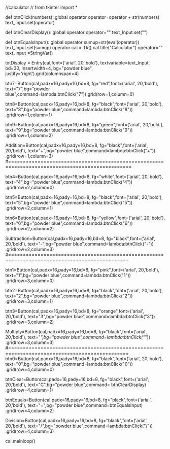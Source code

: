 //calculator
//
from tkinter import *

def btnClick(numbers):
    global operator
    operator=operator + str(numbers)
    text_Input.set(operator)

def btnClearDisplay():
    global operator
    operator=""
    text_Input.set("")

def btnEqualsInput():
    global operator
    sumup=str(eval(operator))
    text_Input.set(sumup)
    operator
cal = Tk()
cal.title("Calculator")
operator=""
text_Input =StringVar()

txtDisplay = Entry(cal,font=('arial', 20,'bold'), textvariable=text_Input, bd=30, insertwidth=4,
                   bg="powder blue", justify='right').grid(columnspan=4)

btn7=Button(cal,padx=16,pady=16,bd=8, fg="red",font=('arial', 20,'bold'),
            text="7",bg="powder blue",command=lambda:btnClick("7")).grid(row=1,column=0)

btn8=Button(cal,padx=16,pady=16,bd=8, fg="black",font=('arial', 20,'bold'),
            text="8",bg="powder blue",command=lambda:btnClick("8")) .grid(row=1,column=1)

btn9=Button(cal,padx=16,pady=16,bd=8, fg="green",font=('arial', 20,'bold'),
            text="9",bg="powder blue",command=lambda:btnClick("9")) .grid(row=1,column=2)

Addition=Button(cal,padx=16,pady=16,bd=8, fg="black",font=('arial', 20,'bold'),
                text="+",bg="powder blue",command=lambda:btnClick("+")) .grid(row=1,column=3)
#================================================================================================

btn4=Button(cal,padx=16,pady=16,bd=8, fg="white",font=('arial', 20,'bold'),
            text="4",bg="powder blue",command=lambda:btnClick("4")) .grid(row=2,column=0)

btn5=Button(cal,padx=16,pady=16,bd=8, fg="black",font=('arial', 20,'bold'),
            text="5",bg="powder blue",command=lambda:btnClick("5")) .grid(row=2,column=1)

btn6=Button(cal,padx=16,pady=16,bd=8, fg="yellow",font=('arial', 20,'bold'),
            text="6",bg="powder blue",command=lambda:btnClick("6")) .grid(row=2,column=2)

Subtraction=Button(cal,padx=16,pady=16,bd=8, fg="black",font=('arial', 20,'bold'),
            text="-",bg="powder blue",command=lambda:btnClick("-")) .grid(row=2,column=3)
#===============================================================================================

btn1=Button(cal,padx=16,pady=16,bd=8, fg="pink",font=('arial', 20,'bold'),
            text="1",bg="powder blue",command=lambda:btnClick("1")) .grid(row=3,column=0)

btn2=Button(cal,padx=16,pady=16,bd=8, fg="black",font=('arial', 20,'bold'),
            text="2",bg="powder blue",command=lambda:btnClick("2")) .grid(row=3,column=1)

btn3=Button(cal,padx=16,pady=16,bd=8, fg="orange",font=('arial', 20,'bold'),
            text="3",bg="powder blue",command=lambda:btnClick("3")) .grid(row=3,column=2)

Multiply=Button(cal,padx=16,pady=16,bd=8, fg="black",font=('arial', 20,'bold'),
            text="*",bg="powder blue",command=lambda:btnClick("*")) .grid(row=3,column=3)
#===============================================================================================
btn0=Button(cal,padx=16,pady=16,bd=8, fg="black",font=('arial', 20,'bold'),
            text="0",bg="powder blue",command=lambda:btnClick("0")) .grid(row=4,column=0)

btnClear=Button(cal,padx=16,pady=16,bd=8, fg="black",font=('arial', 20,'bold'),
            text="C",bg="powder blue",command= btnClearDisplay) .grid(row=4,column=1)

btnEquals=Button(cal,padx=16,pady=16,bd=8, fg="black",font=('arial', 20,'bold'),
            text="=",bg="powder blue",command=btnEqualsInput) .grid(row=4,column=2)

Division=Button(cal,padx=16,pady=16,bd=8, fg="black",font=('arial', 20,'bold'),
            text="/",bg="powder blue",command=lambda:btnClick("/")) .grid(row=4,column=3)


cal.mainloop()